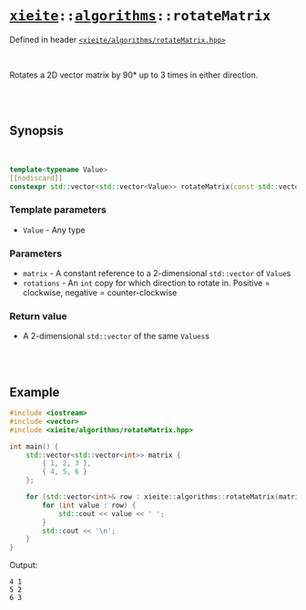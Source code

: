 # [`xieite`](../../README.md)`::`[`algorithms`](../../docs/algorithms.md)`::rotateMatrix`
Defined in header [`<xieite/algorithms/rotateMatrix.hpp>`](../../include/xieite/algorithms/rotateMatrix.hpp)

<br/>

Rotates a 2D vector matrix by 90* up to 3 times in either direction.

<br/><br/>

## Synopsis

<br/>

```cpp
template<typename Value>
[[nodiscard]]
constexpr std::vector<std::vector<Value>> rotateMatrix(const std::vector<std::vector<Value>>& matrix, int rotations) noexcept;
```
### Template parameters
- `Value` - Any type
### Parameters
- `matrix` - A constant reference to a 2-dimensional `std::vector` of `Value`s
- `rotations` - An `int` copy for which direction to rotate in. Positive = clockwise, negative = counter-clockwise
### Return value
- A 2-dimensional `std::vector` of the same `Values`s

<br/><br/>

## Example
```cpp
#include <iostream>
#include <vector>
#include <xieite/algorithms/rotateMatrix.hpp>

int main() {
	std::vector<std::vector<int>> matrix {
		{ 1, 2, 3 },
		{ 4, 5, 6 }
	};

	for (std::vector<int>& row : xieite::algorithms::rotateMatrix(matrix, 1)) {
		for (int value : row) {
			std::cout << value << ' ';
		}
		std::cout << '\n';
	}
}
```
Output:
```
4 1
5 2
6 3
```

